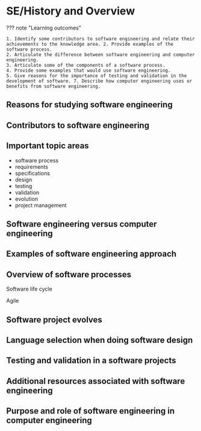 # SE/History and Overview

??? note "Learning outcomes"

    1. Identify some contributors to software engineering and relate their achievements to the knowledge area. 2. Provide examples of the software process.
    2. Articulate the difference between software engineering and computer engineering.
    3. Articulate some of the components of a software process.
    4. Provide some examples that would use software engineering.
    5. Give reasons for the importance of testing and validation in the development of software. 7. Describe how computer engineering uses or benefits from software engineering.

## Reasons for studying software engineering

## Contributors to software engineering

## Important topic areas

- software process
- requirements
- specifications
- design
- testing
- validation
- evolution
- project management

## Software engineering versus computer engineering

## Examples of software engineering approach

## Overview of software processes 

Software life cycle

Agile

## Software project evolves

## Language selection when doing software design

## Testing and validation in a software projects

## Additional resources associated with software engineering

## Purpose and role of software engineering in computer engineering